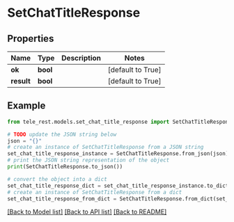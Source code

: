 # SetChatTitleResponse


## Properties

Name | Type | Description | Notes
------------ | ------------- | ------------- | -------------
**ok** | **bool** |  | [default to True]
**result** | **bool** |  | [default to True]

## Example

```python
from tele_rest.models.set_chat_title_response import SetChatTitleResponse

# TODO update the JSON string below
json = "{}"
# create an instance of SetChatTitleResponse from a JSON string
set_chat_title_response_instance = SetChatTitleResponse.from_json(json)
# print the JSON string representation of the object
print(SetChatTitleResponse.to_json())

# convert the object into a dict
set_chat_title_response_dict = set_chat_title_response_instance.to_dict()
# create an instance of SetChatTitleResponse from a dict
set_chat_title_response_from_dict = SetChatTitleResponse.from_dict(set_chat_title_response_dict)
```
[[Back to Model list]](../README.md#documentation-for-models) [[Back to API list]](../README.md#documentation-for-api-endpoints) [[Back to README]](../README.md)


